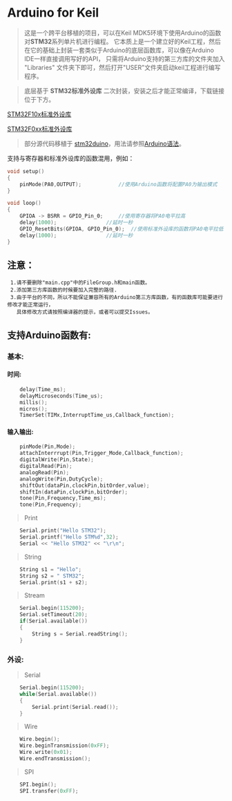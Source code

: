 # Arduino for Keil

>   这是一个跨平台移植的项目，可以在Keil MDK5环境下使用Arduino的函数对**STM32**系列单片机进行编程。
它本质上是一个建立好的Keil工程，然后在它的基础上封装一套类似于Arduino的底层函数库，可以像在Arduino IDE一样直接调用写好的API，
只需将Arduino支持的第三方库的文件夹加入 "Libraries" 文件夹下即可，然后打开"USER"文件夹启动keil工程进行编写程序。

>   底层基于 **STM32标准外设库** 二次封装，安装之后才能正常编译，下载链接位于下方。

[STM32F10x标准外设库](https://keilpack.azureedge.net/pack/Keil.STM32F1xx_DFP.1.1.0.pack)

[STM32F0xx标准外设库](https://keilpack.azureedge.net/pack/Keil.STM32F0xx_DFP.1.0.1.pack)

>	部分源代码移植于 [stm32duino](http://www.stm32duino.com/)，用法请参照[Arduino语法](https://www.arduino.cc/reference/en/)。

支持与寄存器和标准外设库的函数混用，例如：
```C
void setup()
{
	pinMode(PA0,OUTPUT);			//使用Arduino函数将配置PA0为输出模式
}

void loop()
{
	GPIOA -> BSRR = GPIO_Pin_0;		//使用寄存器将PA0电平拉高
	delay(1000);				//延时一秒
	GPIO_ResetBits(GPIOA, GPIO_Pin_0);	//使用标准外设库的函数将PA0电平拉低
	delay(1000);				//延时一秒
}
```



## 注意： 
     1.请不要删除"main.cpp"中的FileGroup.h和main函数。 
     2.添加第三方库函数的时候要加入完整的路径. 
     3.由于平台的不同，所以不能保证兼容所有的Arduino第三方库函数，有的函数库可能要进行修改才能正常运行，
       具体修改方式请按照编译器的提示，或者可以提交Issues。 
       
## 支持Arduino函数有:
### 基本:
#### 时间:
```C
	delay(Time_ms);
	delayMicroseconds(Time_us);
	millis();
	micros();
	TimerSet(TIMx,InterruptTime_us,Callback_function);
```
#### 输入输出:
```C
	pinMode(Pin,Mode);
	attachInterrrupt(Pin,Trigger_Mode,Callback_function);	
	digitalWrite(Pin,State);
	digitalRead(Pin);
	analogRead(Pin);
	analogWrite(Pin,DutyCycle);
	shiftOut(dataPin,clockPin,bitOrder,value);
	shiftIn(dataPin,clockPin,bitOrder);
	tone(Pin,Frequency,Time_ms);
	tone(Pin,Frequency);
```          
 > Print
```C++
	Serial.print("Hello STM32");
	Serial.printf("Hello STM%d",32);
	Serial << "Hello STM32" << "\r\n";
```
 > String 
```C++
	String s1 = "Hello";
	String s2 = " STM32";
	Serial.print(s1 + s2);
```
 > Stream
```C++
	Serial.begin(115200);
	Serial.setTimeout(20);
	if(Serial.available())
	{
		String s = Serial.readString();
	}
```
### 外设:
 > Serial
```C++
 	Serial.begin(115200);
	while(Serial.available())
	{
		Serial.print(Serial.read());
	}
```
 > Wire
```C++
	Wire.begin();
	Wire.beginTransmission(0xFF);
	Wire.write(0x01);
	Wire.endTransmission();
```
 > SPI
```C++
	SPI.begin();
	SPI.transfer(0xFF);
```
